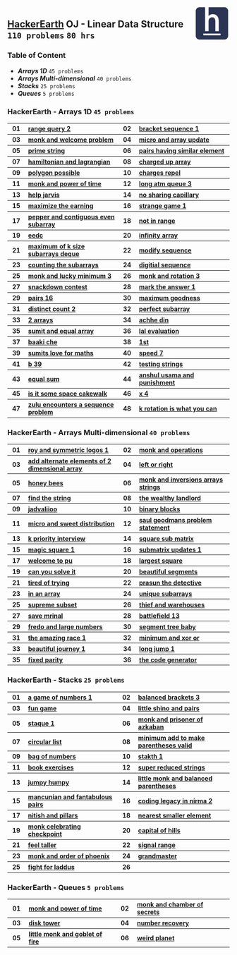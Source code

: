 <img align="right" width="80" src="/logos/hackerearth.jpg">

## [HackerEarth](https://hackerearth.com/) OJ - Linear Data Structure `110 problems` `80 hrs`

### Table of Content

- ***Arrays 1D***                 `45 problems`
- ***Arrays Multi-dimensional***  `40 problems`
- ***Stacks***                    `25 problems`
- ***Queues***                    `5 problems`

### HackerEarth - Arrays 1D `45 problems`

<table>
    <tbody>
        <tr>
            <th align="center" width="50px">01</th><th align="left" width="550px"><a href="https://www.hackerearth.com/practice/data-structures/arrays/1-d/practice-problems/algorithm/range-query-2/">range query 2</a></th>
            <th align="center" width="50px">02</th><th align="left" width="550px"><a href="https://www.hackerearth.com/practice/data-structures/arrays/1-d/practice-problems/algorithm/bracket-sequence-1-40eab940/">bracket sequence 1</a></th>
        </tr>
        <tr>
            <th align="center" width="50px">03</th><th align="left" width="550px"><a href="https://www.hackerearth.com/practice/data-structures/arrays/1-d/practice-problems/algorithm/monk-and-welcome-problem/">monk and welcome problem</a></th>
            <th align="center" width="50px">04</th><th align="left" width="550px"><a href="https://www.hackerearth.com/practice/data-structures/arrays/1-d/practice-problems/algorithm/micro-and-array-update/">micro and array update</a></th>
        </tr>
        <tr>
            <th align="center" width="50px">05</th><th align="left" width="550px"><a href="https://www.hackerearth.com/practice/data-structures/hash-tables/basics-of-hash-tables/practice-problems/algorithm/prime-string-5e4e5f32/">prime string</a></th>
            <th align="center" width="50px">06</th><th align="left" width="550px"><a href="https://www.hackerearth.com/practice/data-structures/arrays/1-d/practice-problems/algorithm/pairs-having-similar-element-eed098aa/">pairs having similar element</a></th>
        </tr>
        <tr>
            <th align="center" width="50px">07</th><th align="left" width="550px"><a href="https://www.hackerearth.com/practice/data-structures/arrays/1-d/practice-problems/algorithm/hamiltonian-and-lagrangian/">hamiltonian and lagrangian</a></th>
            <th align="center" width="50px">08</th><th align="left" width="550px"><a href="https://www.hackerearth.com/practice/data-structures/arrays/1-d/practice-problems/algorithm/charged-up-array-f35a5e23/">charged up array</a></th>
        </tr>
        <tr>
            <th align="center" width="50px">09</th><th align="left" width="550px"><a href="https://www.hackerearth.com/practice/data-structures/arrays/1-d/practice-problems/algorithm/polygon-possible/">polygon possible</a></th>
            <th align="center" width="50px">10</th><th align="left" width="550px"><a href="https://www.hackerearth.com/practice/data-structures/arrays/1-d/practice-problems/algorithm/charges-repel/">charges repel</a></th>
        </tr>
        <tr>
            <th align="center" width="50px">11</th><th align="left" width="550px"><a href="https://www.hackerearth.com/practice/data-structures/arrays/1-d/practice-problems/algorithm/monk-and-power-of-time/">monk and power of time</a></th>
            <th align="center" width="50px">12</th><th align="left" width="550px"><a href="https://www.hackerearth.com/practice/data-structures/arrays/1-d/practice-problems/algorithm/long-atm-queue-3/">long atm queue 3</a></th>
        </tr>
        <tr>
            <th align="center" width="50px">13</th><th align="left" width="550px"><a href="https://www.hackerearth.com/practice/data-structures/arrays/1-d/practice-problems/algorithm/help-jarvis-8a39566e/">help jarvis</a></th>
            <th align="center" width="50px">14</th><th align="left" width="550px"><a href="https://www.hackerearth.com/practice/data-structures/arrays/1-d/practice-problems/algorithm/no-sharing-capillary-82ed3fe2/">no sharing capillary</a></th>
        </tr>
        <tr>
            <th align="center" width="50px">15</th><th align="left" width="550px"><a href="https://www.hackerearth.com/practice/data-structures/arrays/1-d/practice-problems/algorithm/maximize-the-earning-137963bc-323025a6/">maximize the earning</a></th>
            <th align="center" width="50px">16</th><th align="left" width="550px"><a href="https://www.hackerearth.com/practice/data-structures/arrays/1-d/practice-problems/algorithm/strange-game-1-7e758acb-1bff10f0/">strange game 1</a></th>
        </tr>
        <tr>
            <th align="center" width="50px">17</th><th align="left" width="550px"><a href="https://www.hackerearth.com/practice/data-structures/arrays/1-d/practice-problems/algorithm/pepper-and-contiguous-even-subarray-9f3adf65/">pepper and contiguous even subarray</a></th>
            <th align="center" width="50px">18</th><th align="left" width="550px"><a href="https://www.hackerearth.com/practice/data-structures/arrays/1-d/practice-problems/algorithm/not-in-range-44d19403/">not in range</a></th>
        </tr>
        <tr>
            <th align="center" width="50px">19</th><th align="left" width="550px"><a href="https://www.hackerearth.com/practice/data-structures/arrays/1-d/practice-problems/algorithm/eedc/">eedc</a></th>
            <th align="center" width="50px">20</th><th align="left" width="550px"><a href="https://www.hackerearth.com/practice/data-structures/arrays/1-d/practice-problems/algorithm/infinity-array-715a233b/">infinity array</a></th>
        </tr>
        <tr>
            <th align="center" width="50px">21</th><th align="left" width="550px"><a href="https://www.hackerearth.com/practice/data-structures/arrays/1-d/practice-problems/algorithm/maximum-of-k-size-subarrays-deque/">maximum of k size subarrays deque</a></th>
            <th align="center" width="50px">22</th><th align="left" width="550px"><a href="https://www.hackerearth.com/practice/data-structures/arrays/1-d/practice-problems/algorithm/modify-sequence/">modify sequence</a></th>
        </tr>
        <tr>
            <th align="center" width="50px">23</th><th align="left" width="550px"><a href="https://www.hackerearth.com/practice/data-structures/arrays/1-d/practice-problems/algorithm/counting-the-subarrays-4187713a/">counting the subarrays</a></th>
            <th align="center" width="50px">24</th><th align="left" width="550px"><a href="https://www.hackerearth.com/practice/data-structures/arrays/1-d/practice-problems/algorithm/digitial-sequence-ee0ea080/">digitial sequence</a></th>
        </tr>
        <tr>
            <th align="center" width="50px">25</th><th align="left" width="550px"><a href="https://www.hackerearth.com/practice/data-structures/arrays/1-d/practice-problems/algorithm/monk-and-lucky-minimum-3/">monk and lucky minimum 3</a></th>
            <th align="center" width="50px">26</th><th align="left" width="550px"><a href="https://www.hackerearth.com/practice/data-structures/arrays/1-d/practice-problems/algorithm/monk-and-rotation-3/">monk and rotation 3</a></th>
        </tr>
        <tr>
            <th align="center" width="50px">27</th><th align="left" width="550px"><a href="https://www.hackerearth.com/practice/data-structures/arrays/1-d/practice-problems/algorithm/snackdown-contest/">snackdown contest</a></th>
            <th align="center" width="50px">28</th><th align="left" width="550px"><a href="https://www.hackerearth.com/practice/data-structures/arrays/1-d/practice-problems/algorithm/mark-the-answer-1/">mark the answer 1</a></th>
        </tr>
        <tr>
            <th align="center" width="50px">29</th><th align="left" width="550px"><a href="https://www.hackerearth.com/practice/data-structures/arrays/1-d/practice-problems/algorithm/pairs-16/">pairs 16</a></th>
            <th align="center" width="50px">30</th><th align="left" width="550px"><a href="https://www.hackerearth.com/practice/data-structures/arrays/1-d/practice-problems/algorithm/maximum-goodness/">maximum goodness</a></th>
        </tr>
        <tr>
            <th align="center" width="50px">31</th><th align="left" width="550px"><a href="https://www.hackerearth.com/practice/data-structures/arrays/1-d/practice-problems/golf/distinct-count-2/">distinct count 2</a></th>
            <th align="center" width="50px">32</th><th align="left" width="550px"><a href="https://www.hackerearth.com/practice/data-structures/arrays/1-d/practice-problems/algorithm/perfect-subarray-43560f46/">perfect subarray</a></th>
        </tr>
        <tr>
            <th align="center" width="50px">33</th><th align="left" width="550px"><a href="https://www.hackerearth.com/practice/data-structures/arrays/1-d/practice-problems/algorithm/2-arrays-90c9019c/">2 arrays</a></th>
            <th align="center" width="50px">34</th><th align="left" width="550px"><a href="https://www.hackerearth.com/practice/data-structures/arrays/1-d/practice-problems/algorithm/achhe-din-6baeb5d1/">achhe din</a></th>
        </tr>
        <tr>
            <th align="center" width="50px">35</th><th align="left" width="550px"><a href="https://www.hackerearth.com/practice/data-structures/arrays/1-d/practice-problems/algorithm/sumit-and-equal-array/">sumit and equal array</a></th>
            <th align="center" width="50px">36</th><th align="left" width="550px"><a href="https://www.hackerearth.com/practice/data-structures/arrays/1-d/practice-problems/algorithm/lal-evaluation/">lal evaluation</a></th>
        </tr>
        <tr>
            <th align="center" width="50px">37</th><th align="left" width="550px"><a href="https://www.hackerearth.com/practice/data-structures/arrays/1-d/practice-problems/algorithm/baaki-che/">baaki che</a></th>
            <th align="center" width="50px">38</th><th align="left" width="550px"><a href="https://www.hackerearth.com/practice/data-structures/arrays/1-d/practice-problems/algorithm/1st/">1st</a></th>
        </tr>
        <tr>
            <th align="center" width="50px">39</th><th align="left" width="550px"><a href="https://www.hackerearth.com/practice/data-structures/arrays/1-d/practice-problems/algorithm/sumits-love-for-maths/">sumits love for maths</a></th>
            <th align="center" width="50px">40</th><th align="left" width="550px"><a href="https://www.hackerearth.com/practice/data-structures/arrays/1-d/practice-problems/algorithm/speed-7/">speed 7</a></th>
        </tr>
        <tr>
            <th align="center" width="50px">41</th><th align="left" width="550px"><a href="https://www.hackerearth.com/practice/data-structures/arrays/1-d/practice-problems/algorithm/b-39/">b 39</a></th>
            <th align="center" width="50px">42</th><th align="left" width="550px"><a href="https://www.hackerearth.com/practice/data-structures/arrays/1-d/practice-problems/algorithm/testing-strings-d1f28949/">testing strings</a></th>
        </tr>
        <tr>
            <th align="center" width="50px">43</th><th align="left" width="550px"><a href="https://www.hackerearth.com/practice/data-structures/arrays/1-d/practice-problems/algorithm/equal-sum-5b547fc2/">equal sum</a></th>
            <th align="center" width="50px">44</th><th align="left" width="550px"><a href="https://www.hackerearth.com/practice/data-structures/arrays/1-d/practice-problems/algorithm/anshul-usama-and-punishment-a-64758169-ed00e7ab/">anshul usama and punishment</a></th>
        </tr>
        <tr>
            <th align="center" width="50px">45</th><th align="left" width="550px"><a href="https://www.hackerearth.com/practice/data-structures/arrays/1-d/practice-problems/algorithm/is-it-some-space-cakewalk/">is it some space cakewalk</a></th>
            <th align="center" width="50px">46</th><th align="left" width="550px"><a href="https://www.hackerearth.com/practice/data-structures/arrays/1-d/practice-problems/algorithm/x-4/">x 4</a></th>
        </tr>
        <tr>
            <th align="center" width="50px">47</th><th align="left" width="550px"><a href="https://www.hackerearth.com/practice/data-structures/arrays/1-d/practice-problems/algorithm/zulu-encounters-a-sequence-problem/">zulu encounters a sequence problem</a></th>
            <th align="center" width="50px">48</th><th align="left" width="550px"><a href="https://www.hackerearth.com/practice/data-structures/arrays/1-d/practice-problems/algorithm/k-rotation-is-what-you-can-855157f8/">k rotation is what you can</a></th>
        </tr>
    </tbody>
</table>

### HackerEarth - Arrays Multi-dimensional `40 problems`

<table>
    <tbody>
        <tr>
            <th align="center" width="50px">01</th><th align="left" width="550px"><a href="https://www.hackerearth.com/practice/data-structures/arrays/multi-dimensional/practice-problems/algorithm/roy-and-symmetric-logos-1/">roy and symmetric logos 1</a></th>
            <th align="center" width="50px">02</th><th align="left" width="550px"><a href="https://www.hackerearth.com/practice/data-structures/arrays/multi-dimensional/practice-problems/algorithm/monk-and-operations/">monk and operations</a></th>
        </tr>
        <tr>
            <th align="center" width="50px">03</th><th align="left" width="550px"><a href="https://www.hackerearth.com/practice/data-structures/arrays/multi-dimensional/practice-problems/algorithm/add-alternate-elements-of-2-dimensional-array/">add alternate elements of 2 dimensional array</a></th>
            <th align="center" width="50px">04</th><th align="left" width="550px"><a href="https://www.hackerearth.com/practice/data-structures/arrays/multi-dimensional/practice-problems/algorithm/left-or-right-92c0b54c/">left or right</a></th>
        </tr>
        <tr>
            <th align="center" width="50px">05</th><th align="left" width="550px"><a href="https://www.hackerearth.com/practice/data-structures/arrays/multi-dimensional/practice-problems/algorithm/honey-bees/">honey bees</a></th>
            <th align="center" width="50px">06</th><th align="left" width="550px"><a href="https://www.hackerearth.com/practice/data-structures/arrays/multi-dimensional/practice-problems/algorithm/monk-and-inversions-arrays-strings/">monk and inversions arrays strings</a></th>
        </tr>
        <tr>
            <th align="center" width="50px">07</th><th align="left" width="550px"><a href="https://www.hackerearth.com/practice/data-structures/arrays/multi-dimensional/practice-problems/algorithm/find-the-string-4014dec6/">find the string</a></th>
            <th align="center" width="50px">08</th><th align="left" width="550px"><a href="https://www.hackerearth.com/practice/data-structures/arrays/multi-dimensional/practice-problems/algorithm/the-wealthy-landlord/">the wealthy landlord</a></th>
        </tr>
        <tr>
            <th align="center" width="50px">09</th><th align="left" width="550px"><a href="https://www.hackerearth.com/practice/data-structures/arrays/multi-dimensional/practice-problems/algorithm/jadvaliioo-62280ff6/">jadvaliioo</a></th>
            <th align="center" width="50px">10</th><th align="left" width="550px"><a href="https://www.hackerearth.com/practice/data-structures/arrays/multi-dimensional/practice-problems/algorithm/binary-blocks-4b173d4a/">binary blocks</a></th>
        </tr>
        <tr>
            <th align="center" width="50px">11</th><th align="left" width="550px"><a href="https://www.hackerearth.com/practice/data-structures/arrays/multi-dimensional/practice-problems/algorithm/micro-and-sweet-distribution/">micro and sweet distribution</a></th>
            <th align="center" width="50px">12</th><th align="left" width="550px"><a href="https://www.hackerearth.com/practice/data-structures/arrays/multi-dimensional/practice-problems/algorithm/saul-goodmans-problem-statement/">saul goodmans problem statement</a></th>
        </tr>
        <tr>
            <th align="center" width="50px">13</th><th align="left" width="550px"><a href="https://www.hackerearth.com/practice/data-structures/arrays/multi-dimensional/practice-problems/algorithm/k-priority-interview-d3447f63/">k priority interview</a></th>
            <th align="center" width="50px">14</th><th align="left" width="550px"><a href="https://www.hackerearth.com/practice/data-structures/arrays/multi-dimensional/practice-problems/algorithm/square-sub-matrix-880321bd/">square sub matrix</a></th>
        </tr>
        <tr>
            <th align="center" width="50px">15</th><th align="left" width="550px"><a href="https://www.hackerearth.com/practice/data-structures/arrays/multi-dimensional/practice-problems/algorithm/magic-square-1-0747cf2f/">magic square 1</a></th>
            <th align="center" width="50px">16</th><th align="left" width="550px"><a href="https://www.hackerearth.com/practice/data-structures/arrays/multi-dimensional/practice-problems/algorithm/submatrix-updates-1/">submatrix updates 1</a></th>
        </tr>
        <tr>
            <th align="center" width="50px">17</th><th align="left" width="550px"><a href="https://www.hackerearth.com/practice/data-structures/arrays/multi-dimensional/practice-problems/algorithm/welcome-to-pu-661e1420/">welcome to pu</a></th>
            <th align="center" width="50px">18</th><th align="left" width="550px"><a href="https://www.hackerearth.com/practice/data-structures/arrays/multi-dimensional/practice-problems/algorithm/largest-square-3d7a938a/">largest square</a></th>
        </tr>
        <tr>
            <th align="center" width="50px">19</th><th align="left" width="550px"><a href="https://www.hackerearth.com/practice/data-structures/arrays/1-d/practice-problems/algorithm/can-you-solve-it/">can you solve it</a></th>
            <th align="center" width="50px">20</th><th align="left" width="550px"><a href="https://www.hackerearth.com/practice/data-structures/arrays/1-d/practice-problems/algorithm/beautiful-segments/">beautiful segments</a></th>
        </tr>
        <tr>
            <th align="center" width="50px">21</th><th align="left" width="550px"><a href="https://www.hackerearth.com/practice/data-structures/arrays/1-d/practice-problems/algorithm/tired-of-trying/">tired of trying</a></th>
            <th align="center" width="50px">22</th><th align="left" width="550px"><a href="https://www.hackerearth.com/practice/data-structures/arrays/1-d/practice-problems/algorithm/prasun-the-detective-77f90f8f/">prasun the detective</a></th>
        </tr>
        <tr>
            <th align="center" width="50px">23</th><th align="left" width="550px"><a href="https://www.hackerearth.com/practice/data-structures/arrays/1-d/practice-problems/algorithm/in-an-array-9fbe4c12/">in an array</a></th>
            <th align="center" width="50px">24</th><th align="left" width="550px"><a href="https://www.hackerearth.com/practice/data-structures/arrays/1-d/practice-problems/algorithm/unique-subarrays/">unique subarrays</a></th>
        </tr>
        <tr>
            <th align="center" width="50px">25</th><th align="left" width="550px"><a href="https://www.hackerearth.com/practice/data-structures/arrays/1-d/practice-problems/algorithm/supreme-subset-bb866a75/">supreme subset</a></th>
            <th align="center" width="50px">26</th><th align="left" width="550px"><a href="https://www.hackerearth.com/practice/data-structures/arrays/1-d/practice-problems/algorithm/thief-and-warehouses-6ebf4e07/">thief and warehouses</a></th>
        </tr>
        <tr>
            <th align="center" width="50px">27</th><th align="left" width="550px"><a href="https://www.hackerearth.com/practice/data-structures/arrays/1-d/practice-problems/algorithm/save-mrinal-35296e39/">save mrinal</a></th>
            <th align="center" width="50px">28</th><th align="left" width="550px"><a href="https://www.hackerearth.com/practice/data-structures/arrays/1-d/practice-problems/algorithm/battlefield-13/">battlefield 13</a></th>
        </tr>
        <tr>
            <th align="center" width="50px">29</th><th align="left" width="550px"><a href="https://www.hackerearth.com/practice/data-structures/arrays/1-d/practice-problems/algorithm/fredo-and-large-numbers/">fredo and large numbers</a></th>
            <th align="center" width="50px">30</th><th align="left" width="550px"><a href="https://www.hackerearth.com/practice/data-structures/arrays/1-d/practice-problems/algorithm/segment-tree-baby/">segment tree baby</a></th>
        </tr>
        <tr>
            <th align="center" width="50px">31</th><th align="left" width="550px"><a href="https://www.hackerearth.com/practice/data-structures/arrays/1-d/practice-problems/algorithm/the-amazing-race-1/">the amazing race 1</a></th>
            <th align="center" width="50px">32</th><th align="left" width="550px"><a href="https://www.hackerearth.com/practice/data-structures/arrays/1-d/practice-problems/algorithm/minimum-and-xor-or-6a05bbd4/">minimum and xor or</a></th>
        </tr>
        <tr>
            <th align="center" width="50px">33</th><th align="left" width="550px"><a href="https://www.hackerearth.com/practice/data-structures/arrays/1-d/practice-problems/algorithm/beautiful-journey-1/">beautiful journey 1</a></th>
            <th align="center" width="50px">34</th><th align="left" width="550px"><a href="https://www.hackerearth.com/practice/data-structures/arrays/1-d/practice-problems/algorithm/long-jump-1-7d02705a/">long jump 1</a></th>
        </tr>
        <tr>
            <th align="center" width="50px">35</th><th align="left" width="550px"><a href="https://www.hackerearth.com/practice/data-structures/arrays/1-d/practice-problems/algorithm/fixed-parity-440254c0/">fixed parity</a></th>
            <th align="center" width="50px">36</th><th align="left" width="550px"><a href="https://www.hackerearth.com/practice/data-structures/arrays/1-d/practice-problems/algorithm/the-code-generator-9d3f9afa/">the code generator</a></th>
        </tr>
    </tbody>
</table>

### HackerEarth - Stacks `25 problems`

<table>
    <tbody>
        <tr>
            <th align="center" width="50px">01</th><th align="left" width="550px"><a href="https://www.hackerearth.com/practice/data-structures/stacks/basics-of-stacks/practice-problems/algorithm/a-game-of-numbers-1-5d3a8cb3/">a game of numbers 1</a></th>
            <th align="center" width="50px">02</th><th align="left" width="550px"><a href="https://www.hackerearth.com/practice/data-structures/stacks/basics-of-stacks/practice-problems/algorithm/balanced-brackets-3-4fc590c6/">balanced brackets 3</a></th>
        </tr>
        <tr>
            <th align="center" width="50px">03</th><th align="left" width="550px"><a href="https://www.hackerearth.com/practice/data-structures/stacks/basics-of-stacks/practice-problems/algorithm/fun-game-91510e9f/">fun game</a></th>
            <th align="center" width="50px">04</th><th align="left" width="550px"><a href="https://www.hackerearth.com/practice/data-structures/stacks/basics-of-stacks/practice-problems/algorithm/little-shino-and-pairs/">little shino and pairs</a></th>
        </tr>
        <tr>
            <th align="center" width="50px">05</th><th align="left" width="550px"><a href="https://www.hackerearth.com/practice/data-structures/stacks/basics-of-stacks/practice-problems/algorithm/staque-1-e790a29f/">staque 1</a></th>
            <th align="center" width="50px">06</th><th align="left" width="550px"><a href="https://www.hackerearth.com/practice/data-structures/stacks/basics-of-stacks/practice-problems/algorithm/monk-and-prisoner-of-azkaban/">monk and prisoner of azkaban</a></th>
        </tr>
        <tr>
            <th align="center" width="50px">07</th><th align="left" width="550px"><a href="https://www.hackerearth.com/practice/data-structures/stacks/basics-of-stacks/practice-problems/algorithm/circular-list-8e1319c9/">circular list</a></th>
            <th align="center" width="50px">08</th><th align="left" width="550px"><a href="https://www.hackerearth.com/practice/data-structures/stacks/basics-of-stacks/practice-problems/algorithm/minimum-add-to-make-parentheses-valid-9cba6259/">minimum add to make parentheses valid</a></th>
        </tr>
        <tr>
            <th align="center" width="50px">09</th><th align="left" width="550px"><a href="https://www.hackerearth.com/practice/data-structures/stacks/basics-of-stacks/practice-problems/algorithm/bag-of-numbers/">bag of numbers</a></th>
            <th align="center" width="50px">10</th><th align="left" width="550px"><a href="https://www.hackerearth.com/practice/data-structures/stacks/basics-of-stacks/practice-problems/algorithm/stakth-1-e6a76632/">stakth 1</a></th>
        </tr>
        <tr>
            <th align="center" width="50px">11</th><th align="left" width="550px"><a href="https://www.hackerearth.com/practice/data-structures/stacks/basics-of-stacks/practice-problems/algorithm/book-exercises-843d7c3b/">book exercises</a></th>
            <th align="center" width="50px">12</th><th align="left" width="550px"><a href="https://www.hackerearth.com/practice/data-structures/stacks/basics-of-stacks/practice-problems/algorithm/super-reduced-strings-303701dd/">super reduced strings</a></th>
        </tr>
        <tr>
            <th align="center" width="50px">13</th><th align="left" width="550px"><a href="https://www.hackerearth.com/practice/data-structures/stacks/basics-of-stacks/practice-problems/algorithm/jumpy-humpy-5e0231d6/">jumpy humpy</a></th>
            <th align="center" width="50px">14</th><th align="left" width="550px"><a href="https://www.hackerearth.com/practice/data-structures/stacks/basics-of-stacks/practice-problems/algorithm/little-monk-and-balanced-parentheses/">little monk and balanced parentheses</a></th>
        </tr>
        <tr>
            <th align="center" width="50px">15</th><th align="left" width="550px"><a href="https://www.hackerearth.com/practice/data-structures/stacks/basics-of-stacks/practice-problems/algorithm/mancunian-and-fantabulous-pairs/">mancunian and fantabulous pairs</a></th>
            <th align="center" width="50px">16</th><th align="left" width="550px"><a href="https://www.hackerearth.com/practice/data-structures/stacks/basics-of-stacks/practice-problems/algorithm/coding-legacy-in-nirma-2/">coding legacy in nirma 2</a></th>
        </tr>
        <tr>
            <th align="center" width="50px">17</th><th align="left" width="550px"><a href="https://www.hackerearth.com/practice/data-structures/stacks/basics-of-stacks/practice-problems/algorithm/nitish-and-pillars-0b5cfac4/">nitish and pillars</a></th>
            <th align="center" width="50px">18</th><th align="left" width="550px"><a href="https://www.hackerearth.com/practice/data-structures/stacks/basics-of-stacks/practice-problems/algorithm/nearest-smaller-element-929558b4/">nearest smaller element</a></th>
        </tr>
        <tr>
            <th align="center" width="50px">19</th><th align="left" width="550px"><a href="https://www.hackerearth.com/practice/data-structures/stacks/basics-of-stacks/practice-problems/algorithm/monk-celebrating-checkpoint/">monk celebrating checkpoint</a></th>
            <th align="center" width="50px">20</th><th align="left" width="550px"><a href="https://www.hackerearth.com/practice/data-structures/stacks/basics-of-stacks/practice-problems/algorithm/capital-of-hills/">capital of hills</a></th>
        </tr>
        <tr>
            <th align="center" width="50px">21</th><th align="left" width="550px"><a href="https://www.hackerearth.com/practice/data-structures/stacks/basics-of-stacks/practice-problems/algorithm/feel-taller/">feel taller</a></th>
            <th align="center" width="50px">22</th><th align="left" width="550px"><a href="https://www.hackerearth.com/practice/data-structures/stacks/basics-of-stacks/practice-problems/algorithm/signal-range/">signal range</a></th>
        </tr>
        <tr>
            <th align="center" width="50px">23</th><th align="left" width="550px"><a href="https://www.hackerearth.com/practice/data-structures/stacks/basics-of-stacks/practice-problems/algorithm/monk-and-order-of-phoenix/">monk and order of phoenix</a></th>
            <th align="center" width="50px">24</th><th align="left" width="550px"><a href="https://www.hackerearth.com/practice/data-structures/stacks/basics-of-stacks/practice-problems/algorithm/grandmaster/">grandmaster</a></th>
        </tr>
        <tr>
            <th align="center" width="50px">25</th><th align="left" width="550px"><a href="https://www.hackerearth.com/practice/data-structures/stacks/basics-of-stacks/practice-problems/algorithm/fight-for-laddus/">fight for laddus</a></th>
            <th align="center" width="50px">26</th><th align="left" width="550px"><a href=""></a></th>
        </tr>
    </tbody>
</table>

### HackerEarth - Queues `5 problems`

<table>
    <tbody>
        <tr>
            <th align="center" width="50px">01</th><th align="left" width="550px"><a href="https://www.hackerearth.com/practice/data-structures/queues/basics-of-queues/practice-problems/algorithm/monk-and-power-of-time-3a648bf0/">monk and power of time</a></th>
            <th align="center" width="50px">02</th><th align="left" width="550px"><a href="https://www.hackerearth.com/practice/data-structures/queues/basics-of-queues/practice-problems/algorithm/monk-and-chamber-of-secrets/">monk and chamber of secrets</a></th>
        </tr>
        <tr>
            <th align="center" width="50px">03</th><th align="left" width="550px"><a href="https://www.hackerearth.com/practice/data-structures/queues/basics-of-queues/practice-problems/algorithm/disk-tower-b7cc7a50/">disk tower</a></th>
            <th align="center" width="50px">04</th><th align="left" width="550px"><a href="https://www.hackerearth.com/practice/data-structures/queues/basics-of-queues/practice-problems/algorithm/number-recovery-0b988eb2/">number recovery</a></th>
        </tr>
        <tr>
            <th align="center" width="50px">05</th><th align="left" width="550px"><a href="https://www.hackerearth.com/practice/data-structures/queues/basics-of-queues/practice-problems/algorithm/little-monk-and-goblet-of-fire/">little monk and goblet of fire</a></th>
            <th align="center" width="50px">06</th><th align="left" width="550px"><a href="https://www.hackerearth.com/practice/data-structures/queues/basics-of-queues/practice-problems/algorithm/weird-planet-2000a170/">weird planet</a></th>
        </tr>
    </tbody>
</table>
